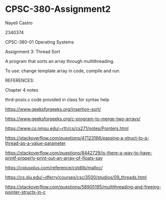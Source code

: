 # CPSC-380-Assignment2

Nayeli Castro

2340374

CPSC-380-01 Operating Systems

Assignment 3: Thread Sort


A program that sorts an array through multithreading.


To use: change template array in code, compile and run.


REFERENCES:

Chapter 4 notes

thrd-posix.c code provided in class for syntax help

https://www.geeksforgeeks.org/insertion-sort/

https://www.geeksforgeeks.org/c-program-to-merge-two-arrays/

https://www.cs.nmsu.edu/~rth/cs/cs271/notes/Pointers.html

https://stackoverflow.com/questions/47123166/passing-a-struct-to-a-thread-as-a-value-parameter

https://stackoverflow.com/questions/8442729/is-there-a-way-to-have-printf-properly-print-out-an-array-of-floats-say

https://cplusplus.com/reference/cstdlib/malloc/

https://cs.slu.edu/~dferry/courses/csci3500/studios/09_threads.html

https://stackoverflow.com/questions/58905195/multithreading-and-freeing-pointer-structs-in-c
